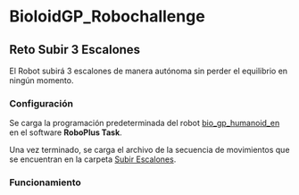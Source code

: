 # BioloidGP_Robochallenge
## Reto Subir 3 Escalones
El Robot subirá 3 escalones de manera autónoma sin perder el equilibrio en ningún momento.

### Configuración
Se carga la programación predeterminada del robot [bio_gp_humanoid_en](https://github.com/ArtilRobotics/BioloidGP_Robochallenge/blob/main/Archivos%20Generales/bio_gp_humanoid_en.tsk) en el software **RoboPlus Task**.

Una vez terminado, se carga el archivo de la secuencia de movimientos que se encuentran en la carpeta [Subir Escalones](https://github.com/ArtilRobotics/BioloidGP_Robochallenge/tree/main/Subir%20Escalones).

### Funcionamiento


